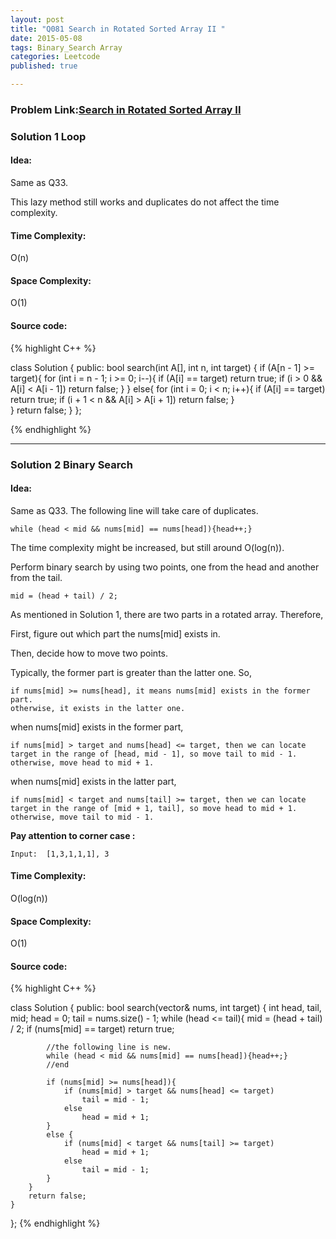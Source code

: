 ```yaml
---
layout: post
title: "Q081 Search in Rotated Sorted Array II "
date: 2015-05-08
tags: Binary_Search Array
categories: Leetcode
published: true

---
```


### Problem Link:[Search in Rotated Sorted Array II](https://leetcode.com/problems/search-in-rotated-sorted-array-ii/) 

### Solution 1 Loop

#### Idea:
Same as Q33. 

This lazy method still works and duplicates do not affect the time complexity.

#### Time Complexity:
O(n)

#### Space Complexity:
O(1)

#### Source code:
{% highlight C++ %}

class Solution {
public:
    bool search(int A[], int n, int target) {
        if (A[n - 1] >= target){
            for (int i = n - 1; i >= 0; i--){
                if (A[i] == target)
                    return true;
                if (i > 0 && A[i] < A[i - 1])
                    return false;
            }
        }
        else{
            for (int i = 0; i < n; i++){
                if (A[i] == target)
                    return true;
                if (i + 1 < n && A[i] > A[i + 1])
                    return false;
            }            
        }
        return false;
    }
};

{% endhighlight %}

---

### Solution 2 Binary Search

#### Idea:

Same as Q33. The following line will take care of duplicates.

    while (head < mid && nums[mid] == nums[head]){head++;}

The time complexity might be increased, but still around O(log(n)). 

Perform binary search by using two points, one from the head and another from the tail. 

    mid = (head + tail) / 2;

As mentioned in Solution 1, there are two parts in a rotated array. Therefore, 

First, figure out which part the nums[mid] exists in.

Then, decide how to move two points.

Typically, the former part is greater than the latter one. So,

    if nums[mid] >= nums[head], it means nums[mid] exists in the former part.
    otherwise, it exists in the latter one.
    
when nums[mid] exists in the former part, 

    if nums[mid] > target and nums[head] <= target, then we can locate target in the range of [head, mid - 1], so move tail to mid - 1. 
    otherwise, move head to mid + 1.

when nums[mid] exists in the latter part,
    
    if nums[mid] < target and nums[tail] >= target, then we can locate target in the range of [mid + 1, tail], so move head to mid + 1.
    otherwise, move tail to mid - 1.


**Pay attention to corner case :**
    
    Input:	[1,3,1,1,1], 3


#### Time Complexity:

O(log(n))

#### Space Complexity:
O(1)

#### Source code:

{% highlight C++ %}

class Solution {
public:
    bool search(vector<int>& nums, int target) {
        int head, tail, mid;
        head = 0;
        tail = nums.size() - 1;
        while (head <= tail){
            mid = (head + tail) / 2;
            if (nums[mid] == target)
                return true;
            
            //the following line is new.
            while (head < mid && nums[mid] == nums[head]){head++;}
            //end
            
            if (nums[mid] >= nums[head]){
                if (nums[mid] > target && nums[head] <= target)
                    tail = mid - 1;
                else
                    head = mid + 1;
            }
            else {
                if (nums[mid] < target && nums[tail] >= target)
                    head = mid + 1;
                else
                    tail = mid - 1;
            }
        }
        return false;
    }
};
{% endhighlight %}